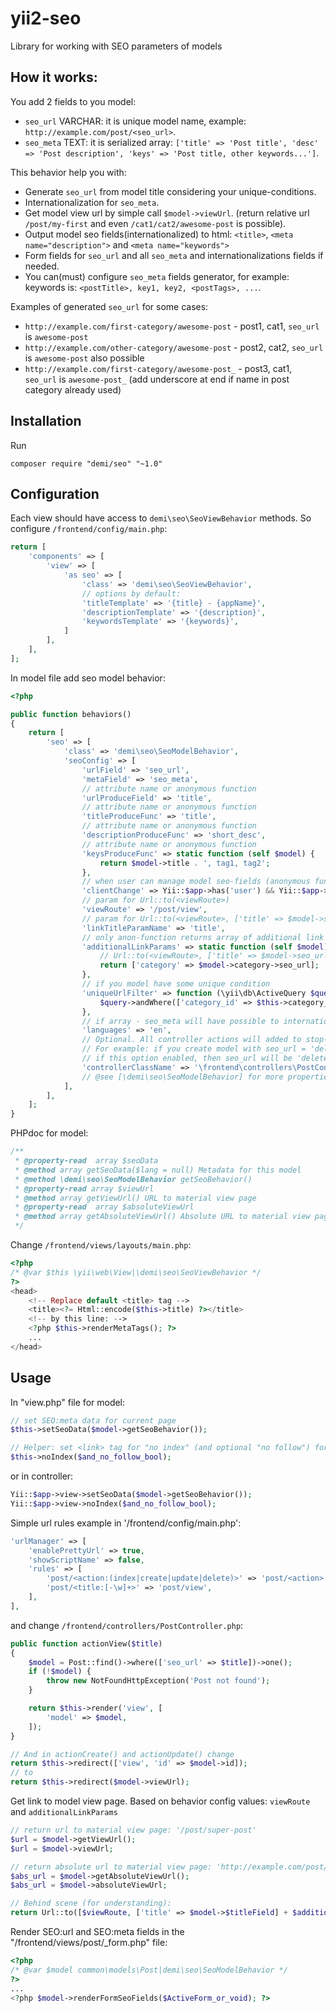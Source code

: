 yii2-seo
========
Library for working with SEO parameters of models

How it works:
-------------
You add 2 fields to you model: 
- `seo_url` VARCHAR: it is unique model name, example: `http://example.com/post/<seo_url>`.  
- `seo_meta` TEXT: it is serialized array: `['title' => 'Post title', 'desc' => 'Post description', 'keys' => 'Post title, other keywords...']`.    

This behavior help you with:
- Generate `seo_url` from model title considering your unique-conditions. 
- Internationalization for `seo_meta`.
- Get model view url by simple call `$model->viewUrl`. (return relative url `/post/my-first` and even `/cat1/cat2/awesome-post` is possible).
- Output model seo fields(internationalized) to html: `<title>`, `<meta name="description">` and `<meta name="keywords">`
- Form fields for `seo_url` and all `seo_meta` and internationalizations fields if needed.
- You can(must) configure `seo_meta` fields generator, for example: keywords is: `<postTitle>, key1, key2, <postTags>, ...`.

Examples of generated `seo_url` for some cases:
- `http://example.com/first-category/awesome-post` - post1, cat1, `seo_url` is `awesome-post`
- `http://example.com/other-category/awesome-post` - post2, cat2, `seo_url` is `awesome-post` also possible
- `http://example.com/first-category/awesome-post_` - post3, cat1, `seo_url` is `awesome-post_` (add underscore at end if name in post category already used)

Installation
------------
Run
```code
composer require "demi/seo" "~1.0"
```

Configuration
-------------
Each view should have access to `demi\seo\SeoViewBehavior` methods.
So configure `/frontend/config/main.php`:
```php
return [
    'components' => [
        'view' => [
            'as seo' => [
                'class' => 'demi\seo\SeoViewBehavior',
                // options by default:
                'titleTemplate' => '{title} - {appName}',
                'descriptionTemplate' => '{description}',
                'keywordsTemplate' => '{keywords}',
            ]
        ],
    ],
];
```

In model file add seo model behavior:
```php
<?php

public function behaviors()
{
    return [
        'seo' => [
            'class' => 'demi\seo\SeoModelBehavior',
            'seoConfig' => [
                'urlField' => 'seo_url',
                'metaField' => 'seo_meta',
                // attribute name or anonymous function
                'urlProduceField' => 'title',
                // attribute name or anonymous function
                'titleProduceFunc' => 'title',
                // attribute name or anonymous function
                'descriptionProduceFunc' => 'short_desc',
                // attribute name or anonymous function
                'keysProduceFunc' => static function (self $model) {
                    return $model->title . ', tag1, tag2';
                },
                // when user can manage model seo-fields (anonymous function possible) 
                'clientChange' => Yii::$app->has('user') && Yii::$app->user->can(User::ROLE_ADMIN),
                // param for Url::to(<viewRoute>)
                'viewRoute' => '/post/view',
                // param for Url::to(<viewRoute>, ['title' => $model->seo_url])
                'linkTitleParamName' => 'title',
                // only anon-function returns array of additional link params with values
                'additionalLinkParams' => static function (self $model) {
                    // Url::to(<viewRoute>, ['title' => $model->seo_url, 'category' => $model->category->seo_url])
                    return ['category' => $model->category->seo_url];
                },
                // if you model have some unique condition
                'uniqueUrlFilter' => function (\yii\db\ActiveQuery $query) {
                    $query->andWhere(['category_id' => $this->category_id]);
                },
                // if array - seo_meta will have possible to internationalization 
                'languages' => 'en',
                // Optional. All controller actions will added to stop-list for seo_url value.
                // For example: if you create model with seo_url = 'delete' you can't open model by url '/post/delete',
                // if this option enabled, then seo_url will be 'delete_' and url: '/post/delete_' 
                'controllerClassName' => '\frontend\controllers\PostController',
                // @see [\demi\seo\SeoModelBehavior] for more properties
            ],
        ],
    ];
}
```

PHPdoc for model:
```php
/**
 * @property-read  array $seoData
 * @method array getSeoData($lang = null) Metadata for this model
 * @method \demi\seo\SeoModelBehavior getSeoBehavior()
 * @property-read array $viewUrl
 * @method array getViewUrl() URL to material view page
 * @property-read  array $absoluteViewUrl
 * @method array getAbsoluteViewUrl() Absolute URL to material view page
 */
```
Change `/frontend/views/layouts/main.php`:
```php
<?php
/* @var $this \yii\web\View|\demi\seo\SeoViewBehavior */
?>
<head>
    <!-- Replace default <title> tag -->    
    <title><?= Html::encode($this->title) ?></title>
    <!-- by this line: -->    
    <?php $this->renderMetaTags(); ?>
    ...
</head>
```

Usage
-----
In "view.php" file for model:
```php
// set SEO:meta data for current page
$this->setSeoData($model->getSeoBehavior());

// Helper: set <link> tag for "no index" (and optional "no follow") for current page
$this->noIndex($and_no_follow_bool);
```
or in controller:
```php
Yii::$app->view->setSeoData($model->getSeoBehavior());
Yii::$app->view->noIndex($and_no_follow_bool);
```

Simple url rules example in '/frontend/config/main.php':
```php
'urlManager' => [
    'enablePrettyUrl' => true,
    'showScriptName' => false,
    'rules' => [
        'post/<action:(index|create|update|delete)>' => 'post/<action>',
        'post/<title:[-\w]+>' => 'post/view',
    ],
],
```
and change `/frontend/controllers/PostController.php`:
```php
public function actionView($title)
{
    $model = Post::find()->where(['seo_url' => $title])->one();
    if (!$model) {
        throw new NotFoundHttpException('Post not found');
    }

    return $this->render('view', [
        'model' => $model,
    ]);
}

// And in actionCreate() and actionUpdate() change
return $this->redirect(['view', 'id' => $model->id]);
// to
return $this->redirect($model->viewUrl);
```

Get link to model view page. Based on behavior config values: `viewRoute` and `additionalLinkParams`
```php
// return url to material view page: '/post/super-post'
$url = $model->getViewUrl();
$url = $model->viewUrl;

// return absolute url to material view page: 'http://example.com/post/super-post'
$abs_url = $model->getAbsoluteViewUrl();
$abs_url = $model->absoluteViewUrl;

// Behind scene (for understanding):
return Url::to([$viewRoute, ['title' => $model->$titleField] + $additionalLinkParams]], $isAbsolute);
```

Render SEO:url and SEO:meta fields in the "/frontend/views/post/_form.php" file:
```php
<?php
/* @var $model common\models\Post|demi\seo\SeoModelBehavior */
?>
...
<?php $model->renderFormSeoFields($ActiveForm_or_void); ?>
```
